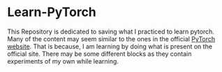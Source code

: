 # Learn-PyTorch

This Repository is dedicated to saving what I practiced to learn pytorch.
Many of the content may seem similar to the ones in the official [PyTorch website](https://pytorch.org/tutorials/). That is because, I am learning by doing what is present on the official site. There may be some different blocks as they contain experiments of my own while learning.
